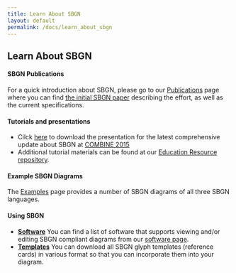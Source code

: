 ```yaml
---
title: Learn About SBGN
layout: default
permalink: /docs/learn_about_sbgn
---
```


## Learn About SBGN

#### SBGN Publications
For a quick introduction about SBGN, please go to our [Publications](publications.md) page where you can find [the initial SBGN paper](http://www.nature.com/nbt/journal/v27/n8/full/nbt.1558.html) describing the effort, as well as the current specifications.

#### Tutorials and presentations
* Cilck [here](https://github.com/sbgn/educational-resources/raw/master/SBGN_update_101215.pdf) to download the presentation for the latest comprehensive update about SBGN at [COMBINE 2015](http://co.mbine.org/events/COMBINE_2015)
* Additional tutorial materials can be found at our [Education Resource repository](https://github.com/sbgn/educational-resources).

#### Example SBGN Diagrams
The [Examples](examples.md) page provides a number of SBGN diagrams of all three SBGN languages.

#### Using SBGN
* [**Software**](software.md) You can find a list of software that supports viewing and/or editing SBGN compliant diagrams from our [software page](software.md).
* [**Templates**](templates.md) You can download all SBGN glyph templates (reference cards) in various format so that you can incorporate them into your diagram.
